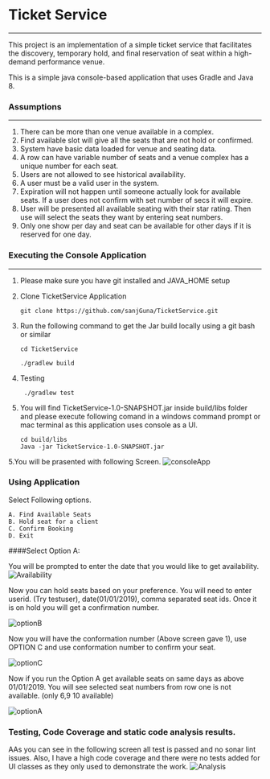 # Ticket Service
---
This project is an implementation of a simple ticket service that facilitates the discovery, temporary hold, and final reservation of seat within a high-demand performance venue.

This is a simple java console-based application that uses Gradle and Java 8.


### Assumptions
---
1. There can be more than one venue available in a complex.
2. Find available slot will give all the seats that are not hold or confirmed.
3. System have basic data loaded for venue and seating data.
4. A row can have variable number of seats and a venue complex has a unique number for each seat.
5. Users are not allowed to see historical availability.
6. A user must be a valid user in the system.
7. Expiration will not happen until someone actually look for available seats. If a user does not confirm with set number of secs it will expire.
8. User will be presented all available seating with their star rating. Then use will select the seats they want by entering seat numbers.
9. Only one show per day and seat can be available for other days if it is reserved for one day.


### Executing the Console Application
---
1. Please make sure you have git installed and JAVA_HOME setup
2. Clone TicketService Application
    ```
    git clone https://github.com/sanjGuna/TicketService.git
    ```

3. Run the following command to get the Jar build locally using a git bash or similar
   ```
   cd TicketService
   
   ./gradlew build
   ```
   
4. Testing 
   ```
    ./gradlew test
    ```
   
5. You will find TicketService-1.0-SNAPSHOT.jar inside build/libs folder and please execute following comand in a windows command prompt or mac terminal as this application uses console as a UI.
   ```
   cd build/libs
   Java -jar TicketService-1.0-SNAPSHOT.jar
   ```
   
 5.You will be prasented with following Screen.
 ![consoleApp](https://github.com/sanjGuna/TicketService/blob/master/ConsoleApplication.png)
 
 
### Using Application
   
Select Following options.
```
A. Find Available Seats
B. Hold seat for a client
C. Confirm Booking
D. Exit
```

####Select Option A:

You will be prompted to enter the date that you would like to get availability. 
![Availability](https://github.com/sanjGuna/TicketService/blob/master/Availability.png)

Now you can hold seats based on your preference. You will need to enter userid. (Try testuser), date(01/01/2019), comma separated seat ids. Once it is on hold you will get a confirmation number.

![optionB](https://github.com/sanjGuna/TicketService/blob/master/optionB.png)

Now you will have the conformation number (Above screen gave 1), use OPTION C and use conformation number to confirm your seat.

![optionC](https://github.com/sanjGuna/TicketService/blob/master/optionC.png)

Now if you run the Option A get available seats on same days as above 01/01/2019. You will see selected seat numbers from row one is not available. (only 6,9 10 available)

![optionA](https://github.com/sanjGuna/TicketService/blob/master/OptionA.png)


    
### Testing, Code Coverage and static code analysis results.
AAs you can see in the following screen all test is passed and no sonar lint issues. Also, I have a high code coverage and there were no tests added for UI classes as they only used to demonstrate the work. 
![Analysis](https://github.com/sanjGuna/TicketService/blob/master/Analysis.png)

    
